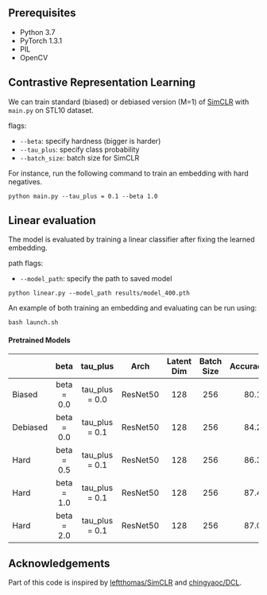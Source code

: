 
## Prerequisites
- Python 3.7 
- PyTorch 1.3.1
- PIL
- OpenCV

## Contrastive Representation Learning
We can train standard (biased) or debiased version (M=1) of [SimCLR](https://arxiv.org/abs/2002.05709) with `main.py` on STL10 dataset.

flags:
  - `--beta`: specify hardness (bigger is harder)
  - `--tau_plus`: specify class probability
  - `--batch_size`: batch size for SimCLR

For instance, run the following command to train an embedding with hard negatives.
```
python main.py --tau_plus = 0.1 --beta 1.0
```

## Linear evaluation
The model is evaluated by training a linear classifier after fixing the learned embedding.

path flags:
  - `--model_path`: specify the path to saved model
```
python linear.py --model_path results/model_400.pth
```

An example of both training an embedding and evaluating can be run using:
```
bash launch.sh
```

#### Pretrained Models
|          | beta | tau_plus | Arch | Latent Dim | Batch Size  | Accuracy(%) | Download |
|----------|:---:|:---:|:----:|:---:|:---:|:---:|:---:|
|  Biased | beta = 0.0 | tau_plus = 0.0 | ResNet50 | 128  | 256  | 80.15  |  [model](https://drive.google.com/file/d/1qQE03ztnQCK4dtG-GPwCvF66nq_Mk_mo/view?usp=sharing)|
|  Debiased | beta = 0.0 | tau_plus = 0.1 | ResNet50 | 128  | 256  | 84.26  |   [model](https://drive.google.com/file/d/1d8nfGHsHIuJYjU7mHtCtSXf98IbWMFAa/view?usp=sharing)|
|  Hard | beta = 0.5 | tau_plus = 0.1 | ResNet50 | 128  | 256  | 86.38 |  [model](https://drive.google.com/file/d/1pA4Hpcug8tbgH9O6PCu-447vJzxbbR5I/view?usp=sharing)|
|  Hard | beta = 1.0 | tau_plus = 0.1 | ResNet50 | 128  | 256  | 87.44 |  [model](https://drive.google.com/file/d/1pA4Hpcug8tbgH9O6PCu-447vJzxbbR5I/view?usp=sharing)|
|  Hard | beta = 2.0 | tau_plus = 0.1 | ResNet50 | 128  | 256  | 87.09 |  [model](https://drive.google.com/file/d/1pA4Hpcug8tbgH9O6PCu-447vJzxbbR5I/view?usp=sharing)|

## Acknowledgements

Part of this code is inspired by [leftthomas/SimCLR](https://github.com/leftthomas/SimCLR) and [chingyaoc/DCL](https://github.com/chingyaoc/DCL).
